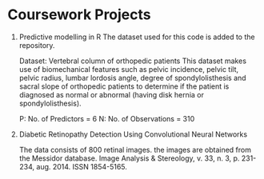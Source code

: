 # Coursework Projects

1) Predictive modelling in R
   The dataset used for this code is added to the repository.
   
   Dataset: Vertebral column of orthopedic patients
   This dataset makes use of biomechanical features such as pelvic incidence, pelvic tilt, pelvic radius, lumbar lordosis angle, degree of    spondylolisthesis and sacral slope of orthopedic patients to determine if the patient is diagnosed as normal or abnormal (having disk      hernia or spondylolisthesis).

   P: No. of Predictors = 6
   N: No. of Observations = 310

2) Diabetic Retinopathy Detection Using Convolutional Neural Networks   

   The data consists of 800 retinal images. the images are obtained from the Messidor database. Image Analysis & Stereology, v. 33, n. 3,      p. 231-234, aug. 2014. ISSN 1854-5165. 
